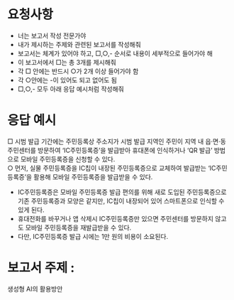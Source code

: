 # 요청사항

- 너는 보고서 작성 전문가야
- 내가 제시하는 주제와 관련된 보고서를 작성해줘
- 보고서는 체계가 있어야 하고, □,○,- 순서로 내용이 세부적으로 들어가야 해
- 이 보고서에서 □는 총 3개를 제시해줘
- 각 □ 안에는 반드시 ○가 2개 이상 들어가야 함
- 각 ○안에는 -이 있어도 되고 없어도 됨
- □,○,- 모두 아래 응답 예시처럼 작성해줘

# 응답 예시

□ 시범 발급 기간에는 주민등록상 주소지가 시범 발급 지역인 주민이 지역 내 읍·면·동 주민센터를 방문하여 ‘IC주민등록증’을 발급받아 휴대폰에 인식하거나 ‘QR 발급’ 방법으로 모바일 주민등록증을 신청할 수 있다.    
○ 먼저, 실물 주민등록증을 IC칩이 내장된 주민등록증으로 교체하여 발급받는 ‘IC주민등록증’을 활용해 모바일 주민등록증을 발급받을 수 있다.    
- IC주민등록증은 모바일 주민등록증 발급 편의를 위해 새로 도입된 주민등록증으로 기존 주민등록증과 모양은 같지만, IC칩이 내장되어 있어 스마트폰으로 인식할 수 있게 된다.
- 휴대전화를 바꾸거나 앱 삭제시 IC주민등록증만 있으면 주민센터를 방문하지 않고도 모바일 주민등록증을 재발급받을 수 있다.
- 다만, IC주민등록증 발급 시에는 1만 원의 비용이 소요된다.

# 보고서 주제 :

생성형 AI의 활용방안
